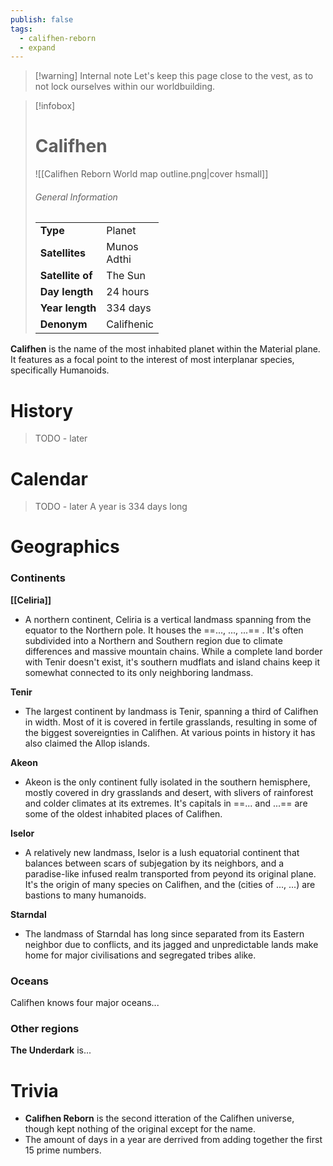 ```yaml
---
publish: false
tags:
  - califhen-reborn
  - expand
---
```

> [!warning] Internal note
> Let's keep this page close to the vest, as to not lock ourselves within our worldbuilding. 

> [!infobox]  
> # Califhen
> ![[Califhen Reborn World map outline.png|cover hsmall]]  
> ###### General Information  
> | | |  
> |---|---|  
> | **Type** | Planet |
> | **Satellites** | Munos<br>Adthi |
> | **Satellite of** | The Sun |
> | **Day length** | 24 hours |
> | **Year length** | 334 days |
> | **Denonym** | Califhenic |

**Califhen** is the name of the most inhabited planet within the Material plane. It features as a focal point to the interest of most interplanar species, specifically Humanoids.
# History
> TODO - later
# Calendar
> TODO - later
> A year is 334 days long
# Geographics
### Continents
**[[Celiria]]** 
- A northern continent, Celiria is a vertical landmass spanning from the equator to the Northern pole. It houses the ==..., ..., ...== . It's often subdivided into a Northern and Southern region due to climate differences and massive mountain chains.
  While a complete land border with Tenir doesn't exist, it's southern mudflats and island chains keep it somewhat connected to its only neighboring landmass.

**Tenir**
- The largest continent by landmass is Tenir, spanning a third of Califhen in width. Most of it is covered in fertile grasslands, resulting in some of the biggest sovereignties in Califhen. At various points in history it has also claimed the Allop islands.

**Akeon**
- Akeon is the only continent fully isolated in the southern hemisphere, mostly covered in dry grasslands and desert, with slivers of rainforest and colder climates at its extremes. It's capitals in ==... and ...== are some of the oldest inhabited places of Califhen.

**Iselor**
- A relatively new landmass, Iselor is a lush equatorial continent that balances between scars of subjegation by its neighbors, and a paradise-like infused realm transported from peyond its original plane. It's the origin of many species on Califhen, and the (cities of ..., ...) are bastions to many humanoids.

**Starndal**
- The landmass of Starndal has long since separated from its Eastern neighbor due to conflicts, and its jagged and unpredictable lands make home for major civilisations and segregated tribes alike. 
### Oceans
Califhen knows four major oceans...
### Other regions
**The Underdark** is...
# Trivia
- **Califhen Reborn** is the second itteration of the Califhen universe, though kept nothing of the original except for the name.
- The amount of days in a year are derrived from adding together the first 15 prime numbers.